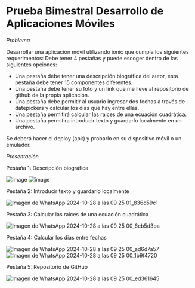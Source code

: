 
# Prueba Bimestral Desarrollo de Aplicaciones Móviles

*Problema*

Desarrollar una aplicación móvil utilizando ionic que cumpla los siguientes requerimentos:
Debe tener 4 pestañas y puede escoger dentro de las siguientes opciones:
* Una pestaña debe tener una descripción biográfica del autor, esta pestaña debe tener 15 componentes diferentes.
* Una pestaña debe tener su foto y un link que me lleve al repositorio de github de la propia aplicación.
* Una pestaña debe permitir al usuario ingresar dos fechas a través de datepickers y calcular los días que hay entre ellas.
* Una pestaña permitirá calcular las raices de una ecuación cuadrática.
* Una pestaña permitira introducir texto y guardarlo localmente en un archivo.

Se deberá hacer el deploy (apk) y probarlo en su dispositivo móvil o un emulador. 

*Presentación*

Pestaña 1: Descripción biográfica

![image](https://github.com/user-attachments/assets/95fe493b-b012-430d-a2dc-1f08067c6651)
![image](https://github.com/user-attachments/assets/4db6f113-206c-43f2-9db6-6fc557a7a194)

Pestaña 2: Introducir texto y guardarlo localmente

![Imagen de WhatsApp 2024-10-28 a las 09 25 01_836d59c1](https://github.com/user-attachments/assets/3d629707-9f07-401d-bbb2-f2b48e2dabf5)

Pestaña 3: Calcular las raices de una ecuación cuadrática

![Imagen de WhatsApp 2024-10-28 a las 09 25 00_6cb5d3ba](https://github.com/user-attachments/assets/747318d2-ee75-4ab1-b7fc-30b0d6348d45)

Pestaña 4: Calcular los dias entre fechas

![Imagen de WhatsApp 2024-10-28 a las 09 25 00_ad6d7a57](https://github.com/user-attachments/assets/c5e60419-ad5c-4c4f-ba36-db242e130684)
![Imagen de WhatsApp 2024-10-28 a las 09 25 00_1b9f4720](https://github.com/user-attachments/assets/90f8f362-37b6-494f-a83a-c096a52fbc14)

Pestaña 5: Repositorio de GitHub

![Imagen de WhatsApp 2024-10-28 a las 09 25 00_ed361645](https://github.com/user-attachments/assets/9d5057d5-03dc-4278-a476-6190c45d95e8)
